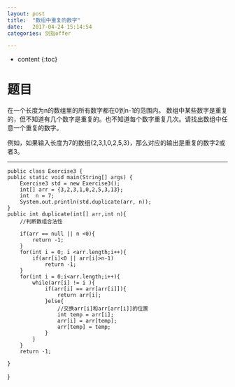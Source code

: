 ```yaml
---
layout: post
title:  "数组中重复的数字"
date:   2017-04-24 15:14:54
categories: 剑指offer

---
```


* content
{:toc}

# 题目
在一个长度为n的数组里的所有数字都在0到n-1的范围内。 数组中某些数字是重复的，但不知道有几个数字是重复的。也不知道每个数字重复几次。请找出数组中任意一个重复的数字。

例如，如果输入长度为7的数组{2,3,1,0,2,5,3}，那么对应的输出是重复的数字2或者3。



---

	public class Exercise3 {
	public static void main(String[] args) {
		Exercise3 std = new Exercise3();
		int[] arr = {3,2,3,1,0,2,5,3,13};
		int  n = 7;
		System.out.println(std.duplicate(arr, n));
	}
	public int duplicate(int[] arr,int n){
		//判断数组合法性
		
		if(arr == null || n <0){
			return -1;
		}
		for(int i = 0; i <arr.length;i++){
			if(arr[i]<0 || arr[i]>n-1)
				return -1;
		}
		for(int i = 0;i<arr.length;i++){
			while(arr[i] != i ){
				if(arr[i] == arr[arr[i]]){
					return arr[i];
				}else{
					//交换arr[i]和arr[arr[i]]的位置
					int temp = arr[i];
					arr[i] = arr[temp];
					arr[temp] = temp;
				}
			}
		}
		return -1;
		
	}
}




